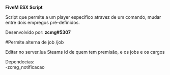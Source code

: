 **FiveM ESX Script**

Script que permite a um player específico atravez de um comando, mudar entre dois empregos pré-definidos.

Desenvolvido por: **zcmg#5307**

#Permite alterna de job
/job

Editar no server.lua Steams id de quem tem premisão, e os jobs e os cargos

Dependecias:</br>
-zcmg_notificacao
